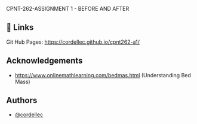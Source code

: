 
CPNT-262-ASSIGNMENT 1 - BEFORE AND AFTER
## 🔗 Links
Git Hub Pages: https://cordellec.github.io/cpnt262-a1/



## Acknowledgements

 - https://www.onlinemathlearning.com/bedmas.html (Understanding Bed Mass)


## Authors

- [@cordellec](https://github.com/cordellec)

